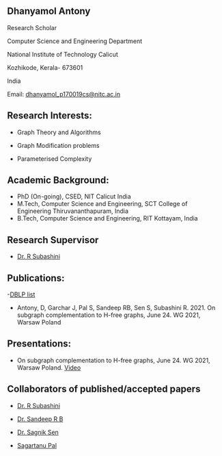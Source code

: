 ## Dhanyamol Antony

Research Scholar

Computer Science and Engineering Department

National Institute of Technology Calicut

Kozhikode, Kerala- 673601 

India 

Email: dhanyamol_p170019cs@nitc.ac.in

## Research Interests:

* Graph Theory and Algorithms

* Graph Modification problems

* Parameterised Complexity


## Academic Background:

 * PhD (On-going), CSED, NIT Calicut India
 * M.Tech, Computer Science and Engineering, SCT College of Engineering Thiruvananthapuram, India
 * B.Tech, Computer Science and Engineering, RIT Kottayam, India

##  Research Supervisor

* [Dr. R Subashini](https://people.cse.nitc.ac.in/subhashini/)


## Publications:

-[DBLP list](https://dblp.org/pid/287/4769.html)

* Antony, D, Garchar J, Pal S, Sandeep RB, Sen S, Subashini R. 2021. On subgraph complementation to H-free graphs, June 24. WG 2021, Warsaw Poland


## Presentations:

* On subgraph complementation to H-free graphs, June 24. WG 2021, Warsaw Poland. [Video](https://www.youtube.com/watch?v=AHqdMcIjMlY)


##  Collaborators of published/accepted papers

* [Dr. R Subashini](https://people.cse.nitc.ac.in/subhashini/)

* [Dr. Sandeep R B](https://sites.google.com/site/homepagesandeeprb/home)

* [Dr. Sagnik Sen](https://homepages.iitdh.ac.in/~sen/research.html)

* [Sagartanu Pal](https://www.researchgate.net/profile/Sagartanu-Pal)





